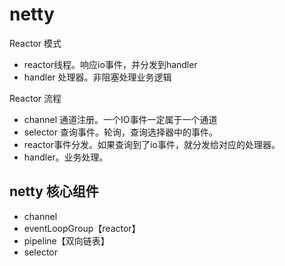 # netty

Reactor 模式

* reactor线程。响应io事件，并分发到handler
* handler 处理器。非阻塞处理业务逻辑

Reactor 流程

* channel 通道注册。一个IO事件一定属于一个通道
* selector 查询事件。轮询，查询选择器中的事件。
* reactor事件分发。如果查询到了io事件，就分发给对应的处理器。
* handler。业务处理。

## netty 核心组件

* channel
* eventLoopGroup【reactor】
* pipeline【双向链表】
* selector
